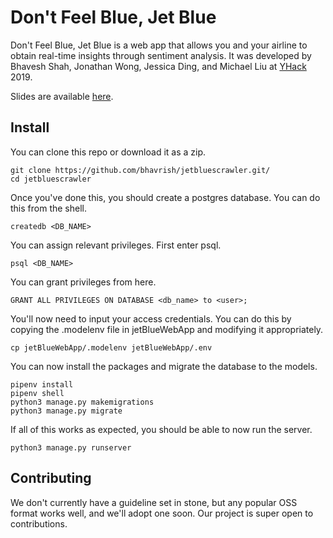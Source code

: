 # Don't Feel Blue, Jet Blue

Don't Feel Blue, Jet Blue is a web app that allows you and your airline to obtain real-time insights through sentiment analysis.
It was developed by Bhavesh Shah, Jonathan Wong, Jessica Ding, and Michael Liu at [YHack](https://yhack.org) 2019.

Slides are available [here](https://docs.google.com/presentation/d/1N0h9pwNU0eqOqePhaHeSEICEfx-Aw9I2nusYy7TcIRc/edit?usp=sharing).

## Install

You can clone this repo or download it as a zip.

```
git clone https://github.com/bhavrish/jetbluescrawler.git/
cd jetbluescrawler
```

Once you've done this, you should create a postgres database. You can do this from the shell.

```
createdb <DB_NAME>
```

You can assign relevant privileges. First enter psql.

```
psql <DB_NAME>
```

You can grant privileges from here.

```
GRANT ALL PRIVILEGES ON DATABASE <db_name> to <user>;
```

You'll now need to input your access credentials. You can do this by copying the .modelenv file in jetBlueWebApp and modifying it appropriately.
```
cp jetBlueWebApp/.modelenv jetBlueWebApp/.env
```

You can now install the packages and migrate the database to the models.

```
pipenv install
pipenv shell
python3 manage.py makemigrations
python3 manage.py migrate
```

If all of this works as expected, you should be able to now run the server.

```
python3 manage.py runserver
```

## Contributing

We don't currently have a guideline set in stone, but any popular OSS format works well, and we'll adopt one soon. Our project is super open to contributions.
